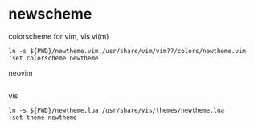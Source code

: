 # newscheme
colorscheme for vim, vis
vi(m)
```
ln -s ${PWD}/newtheme.vim /usr/share/vim/vim??/colors/newtheme.vim
:set colorscheme newtheme
```
neovim
```
```
vis
```
ln -s ${PWD}/newtheme.lua /usr/share/vis/themes/newtheme.lua
:set theme newtheme
```
